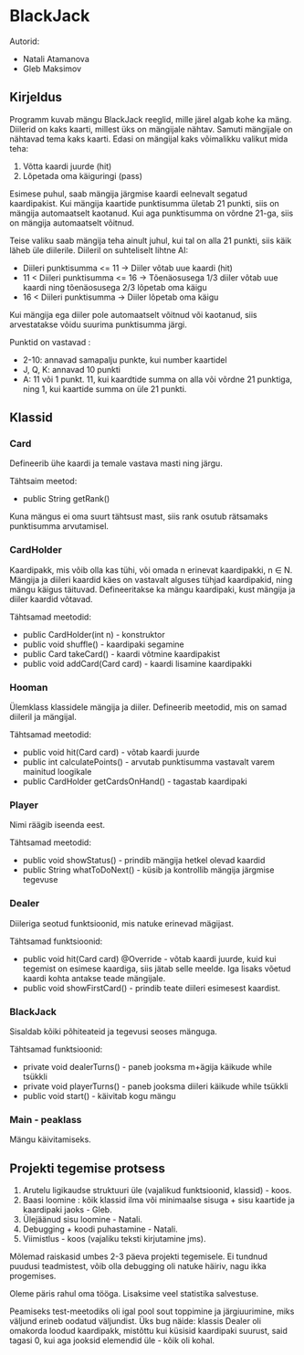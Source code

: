 # BlackJack

Autorid: 
* Natali Atamanova 
* Gleb Maksimov

## Kirjeldus

Programm kuvab mängu BlackJack reeglid, mille järel algab kohe ka mäng. 
Diilerid on kaks kaarti, millest üks on mängijale nähtav. Samuti mängijale on nähtavad tema kaks kaarti.
Edasi on mängijal kaks võimalikku valikut mida teha:
 
 1. Võtta kaardi juurde (hit)
 2. Lõpetada oma käiguringi (pass)
 
 Esimese puhul, saab mängija järgmise kaardi eelnevalt segatud kaardipakist. 
 Kui mängija kaartide punktisumma ületab 21 punkti, siis on mängija automaatselt kaotanud. 
 Kui aga punktisumma on võrdne 21-ga, siis on mängija automaatselt võitnud.
 
 Teise valiku saab mängija teha ainult juhul, kui tal on alla 21 punkti, siis käik läheb üle diilerile.
 Diileril on suhteliselt lihtne AI:
 
 * Diileri punktisumma <= 11 -> Diiler võtab uue kaardi (hit)
 * 11 < Diileri punktisumma <= 16 -> Tõenäosusega 1/3 diiler võtab uue kaardi ning tõenäosusega 2/3 lõpetab oma käigu
 * 16 < Diileri punktisumma -> Diiler lõpetab oma käigu
 
 Kui mängija ega diiler pole automaatselt võitnud või kaotanud, siis arvestatakse võidu suurima punktisumma järgi.
 
Punktid on vastavad :

* 2-10: annavad samapalju punkte, kui number kaartidel
* J, Q, K: annavad 10 punkti
* A: 11 või 1 punkt. 11, kui kaardtide summa on alla või võrdne 21 punktiga, ning 1, kui kaartide summa on üle 21 punkti.

## Klassid

### Card

Defineerib ühe kaardi ja temale vastava masti ning järgu.

Tähtsaim meetod:

* public String getRank()

Kuna mängus ei oma suurt tähtsust mast, siis rank osutub rätsamaks punktisumma arvutamisel.

### CardHolder

Kaardipakk, mis võib olla kas tühi, või omada n erinevat kaardipakki,  n $\in$ N.
Mängija ja diileri kaardid käes on vastavalt alguses tühjad kaardipakid, ning mängu käigus täituvad. 
Defineeritakse ka mängu kaardipaki, kust mängija ja diiler kaardid võtavad.

Tähtsamad meetodid:

* public CardHolder(int n) - konstruktor
* public void shuffle() - kaardipaki segamine
* public Card takeCard() - kaardi võtmine kaardipakist
* public void addCard(Card card) - kaardi lisamine kaardipakki

### Hooman

Ülemklass klassidele mängija ja diiler. Defineerib meetodid, mis on samad diileril ja mängijal.

Tähtsamad meetodid:

* public void hit(Card card) - võtab kaardi juurde
* public int calculatePoints() - arvutab punktisumma vastavalt varem mainitud loogikale
* public CardHolder getCardsOnHand() - tagastab kaardipaki

### Player

Nimi räägib iseenda eest.

Tähtsamad meetodid:

* public void showStatus() - prindib mängija hetkel olevad kaardid
* public String whatToDoNext() - küsib ja kontrollib mängija järgmise tegevuse

### Dealer

Diileriga seotud funktsioonid, mis natuke erinevad mägijast.

Tähtsamad funktsioonid:

* public void hit(Card card) @Override - võtab kaardi juurde, kuid kui tegemist on esimese kaardiga, siis jätab selle meelde. Iga lisaks võetud kaardi kohta antakse teade mängijale.
* public void showFirstCard() - prindib teate diileri esimesest kaardist.

### BlackJack

Sisaldab kõiki põhiteateid ja tegevusi seoses mänguga.

Tähtsamad funktsioonid:

* private void dealerTurns() - paneb jooksma m+ägija käikude while tsükkli
* private void playerTurns() - paneb jooksma diileri käikude while tsükkli
* public void start() - käivitab kogu mängu

### Main - peaklass

Mängu käivitamiseks.

## Projekti tegemise protsess

1. Arutelu ligikaudse struktuuri üle (vajalikud funktsioonid, klassid) - koos.
2. Baasi loomine : kõik klassid ilma või minimaalse sisuga + sisu kaartide ja kaardipaki jaoks - Gleb.
3. Ülejäänud sisu loomine - Natali.
4. Debugging + koodi puhastamine - Natali.
5. Viimistlus - koos (vajaliku teksti kirjutamine jms).

Mõlemad raiskasid umbes 2-3 päeva projekti tegemisele.
Ei tundnud puudusi teadmistest, võib olla debugging oli natuke häiriv, nagu ikka progemises.

Oleme päris rahul oma tööga. Lisaksime veel statistika salvestuse.

Peamiseks test-meetodiks oli igal pool sout toppimine ja järgiuurimine, miks väljund erineb oodatud väljundist.
Üks bug näide: klassis Dealer oli omakorda loodud kaardipakk, mistõttu kui küsisid kaardipaki suurust, said tagasi 0, kui aga jooksid elemendid üle - kõik oli kohal.
